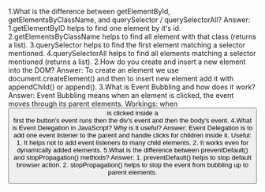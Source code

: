 1.What is the difference between getElementById, getElementsByClassName, and querySelector / querySelectorAll?
Answer: 1.getElementByID helps to find one element by it's id.
        2.getElementsByClassName helps to find all element with that class (returns a list).
        3.querySelector helps to find the first element matching a selector mentioned.
        4.querySelectorAll helps to find all elements matching a selector mentioned (returns a list).
2.How do you create and insert a new element into the DOM?
Answer: To create an element we use document.createElement() and then to insert new element add it with appendChild() or append().
3.What is Event Bubbling and how does it work?
Answer: Event Bubbling means when an element is clicked, the event moves through its parent elements.
        Workings: when <button> is clicked inside a <div> first the button's event runs then the div's event and then the body's event.
4.What is Event Delegation in JavaScript? Why is it useful?
Answer: Event Delegation is to add one event listener to the parent and handle clicks for children inside it.
        Useful: 1. It helps not to add event listeners to many child elements.
                2. It works even for dynamically added elements.
5.What is the difference between preventDefault() and stopPropagation() methods?
Answer: 1. preventDefault() helps to stop default browser action.
        2. stopPropagation() helps to stop the event from bubbling up to parent elements.
